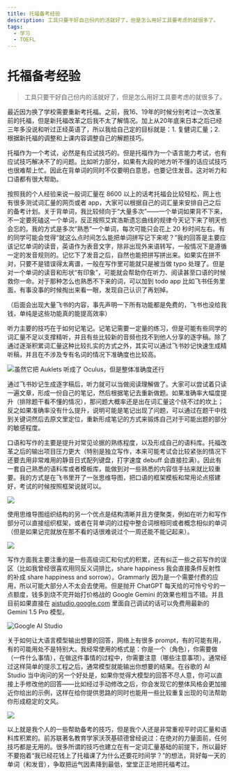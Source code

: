 ```yaml
---
title: 托福备考经验
description: 工具只要干好自己份内的活就好了，但是怎么用好工具要考虑的就很多了。
tags:
  - 学习
  - TOEFL
---
```


# 托福备考经验

> 工具只要干好自己份内的活就好了，但是怎么用好工具要考虑的就很多了。

最近因为换了学校需要重新考托福。之前，我16、19年的时候分别考过一次改革前的托福，但是新托福改革之后我不太了解情况。加上从20年底来日本之后已经三年多没说和听过正经英语了，所以我给自己定的目标就是：1. 复健词汇量；2. 根据新托福的调整和上课内容调整自己的解题技巧。

托福作为一个考试，必然是有应试技巧的。但是托福作为一个语言能力考试，也有应试技巧解决不了的问题。比如听力部分，如果有大段的地方听不懂的话应试技巧也很难帮上忙。因此在背单词的同时不仅要明白意思，也要记住发音。这对听力和口语都有很大帮助。

按照我的个人经验来说一般词汇量在 8600 以上的话考托福会比较轻松，网上也有很多测试词汇量的网页或者 app，大家可以根据自己的词汇量来安排自己之后的备考计划。关于背单词，我比较倾向于“大量多次”——一个单词如果背不下来，不一定要死磕这一个单词，反正按照艾宾浩斯遗忘曲线的规律今天记下来了明天也会忘的。我的方式是多次“熟悉”一个单词，每次可能只会花上 20 秒时间左右。有的同学可能会觉得“就这么点时间怎么能把单词拼写记下来呢？”我的回答是主要应该记忆单词的读音，英语作为表音文字，除非出现外来语转写，一般情况下是遵循一定的发音规则的。记忆下了发音之后，自然也能把拼写拼出来。如果实在拼不对，只要不是错误得太离谱，一般在写作里可能就只是被当做 typo 处理了。但是对一个单词的读音和形状“有印象”，可能就会帮助你在听力、阅读甚至口语的时候救你一命。对于那种怎么也熟悉不下来的词，可以加到 todo app 比如飞书任务里面，有事没事的时候掏出来看一眼，发现自己认识了再划掉。

（后面会出现大量飞书的内容，事先声明一下所有功能都是免费的，飞书也没给我钱，单纯是这些功能真的能提高效率）

听力主要的技巧在于如何记笔记。记笔记需要一定量的练习，但是可能有些同学的词汇量不足以支撑精听，并且有些比较新的音频也找不到他人分享的逐字稿。除了通过逐渐积累词汇量这种比较扎实的方式之外，其实可以通过飞书妙记快速生成精听稿，并且在不涉及专有名词的情况下准确度也比较高。

![虽然它把 Auklets 听成了 Oculus，但是整体准确度还行](https://cdn.sa.net/2024/09/13/PvyZ4eDxO38QiUc.png)

通过飞书妙记生成逐字稿后，听力就可以当做阅读理解做了。大家可以尝试着只读一遍文章，形成一份自己的笔记，然后根据笔记去重新做题。如果准确率大幅度提升（排除题干看不懂的情况），那问题大概率还是出在词汇量这个绕不过的坎上；反之如果准确率没有什么提升，说明可能是笔记出现了问题，可以通过在题干中找到关键词然后去原文里定位，重新形成笔记的方式来锻炼自己对于可能出题的部分的敏感程度。

口语和写作的主要是提升对常见论据的熟练程度，以及形成自己的语料库。托福改革之后的输出项目压力更大（特别是独立写作，本来可能考试会比较紧张的情况下还要去用非常难用的静音日式配列键盘，打字速度 debuff 会直接拉满）。因此有一套自己熟悉的语料库或者模板库，能做到对一些熟悉的内容信手拈来就比较重要。我的方式是在飞书里开了一张思维导图，把口语的框架模板和常用论点搭建好，考试的时候按照框架说就可以。

![](https://cdn.sa.net/2024/09/13/YtixrnzaUwsD1Z6.png)

使用思维导图组织结构的另一个优点是结构清晰并且方便聚类，例如在听力和写作部分可以直接组织框架，或者在背单词的过程中整合词根相同或者概念相似的单词（但是如果记完就放在那不看的话很难说过个一周还能不能记起来）。

![](https://cdn.sa.net/2024/09/13/TORIuKWGhpFNB3w.png)

写作方面我主要注重的是一些高级词汇和句式的积累，还有纠正一些之前写作的误区（比如我曾经很喜欢用同反义词排比，share happiness 我会直接条件反射性的补成 share happiness and sorrow）。Grammarly 因为是一个需要付费的应用，所以可能大部分人不太会去使用。但是抛开 ChatGPT 每天给的可怜兮兮的一点额度，钱多到烧不完开始打价格战的 Google Gemini 的效果也相当不错。并且目前如果直接在 [aistudio.google.com](https://aistudio.google.com) 里面自己调试的话可以免费用最新的 Gemini 1.5 Pro 模型。

![Google AI Studio](https://cdn.sa.net/2024/09/13/fbsIWBALkDXhoQp.png)

关于如何让大语言模型输出想要的回答，网络上有很多 prompt，有的可能有用，有的可能用处不是特别大。我经常使用的格式是：你是一个（角色），你需要做（一件什么事情），在做这件事情的过程中，你需要注意（哪些注意事项）。通常经过这样简单的提示工程之后，通常模型就能输出你想要的结果。在谷歌的 AI Studio 当中询问的另一个好处是，如果你觉得大模型的回答不尽人意，你可以直接上手修改他的回答——比如经过手动修改之后，你会发现它的整体风格会更加接近你给出的示例，这样在给你提供思路的同时也能用一些比较重复出现的句法帮助你形成稳定的文风。

![](https://cdn.sa.net/2024/09/13/wZFPCtbyBUhp598.png)

以上就是我个人的一些帮助备考的技巧，但是我个人还是非常重视平时词汇量和语料库积累的。前苏联著名教育学家沃茨基硕德曾经说过：在绝对的力量面前，任何技巧都是无用的。很多所谓的技巧也建立在有一定词汇量基础的前提下，所以最好不要抱着“我已经花钱上了托福课了为什么还要花时间学？”的想法，背好每一天的单词（和发音），争取把运气因素降到最低，堂堂正正地把托福考过。
